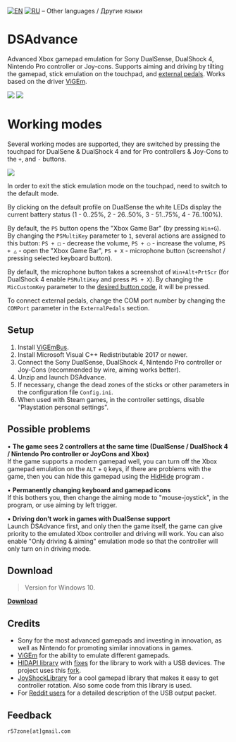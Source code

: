[![EN](https://user-images.githubusercontent.com/9499881/33184537-7be87e86-d096-11e7-89bb-f3286f752bc6.png)](https://github.com/r57zone/DSAdvance/) 
[![RU](https://user-images.githubusercontent.com/9499881/27683795-5b0fbac6-5cd8-11e7-929c-057833e01fb1.png)](https://github.com/r57zone/DSAdvance/blob/master/README.RU.md)
&#8211; Other languages / Другие языки

# DSAdvance
Advanced Xbox gamepad emulation for Sony DualSense, DualShock 4, Nintendo Pro controller or Joy-cons. Supports aiming and driving by tilting the gamepad, stick emulation on the touchpad, and [external pedals](https://github.com/r57zone/XboxExternalPedals). Works based on the driver [ViGEm](https://github.com/ViGEm).

[![](https://user-images.githubusercontent.com/9499881/164945071-5b9f86dd-c396-45a5-817b-fc7068450f02.gif)](https://youtu.be/gkyqO_HuPnk)
[![](https://user-images.githubusercontent.com/9499881/164945073-cfa1bfb7-cb82-4714-b2ad-7ecd84a5bcfc.gif)](https://youtu.be/gkyqO_HuPnk)

# Working modes
Several working modes are supported, they are switched by pressing the touchpad for DualSene & DualShock 4 and for Pro controllers & Joy-Cons to the `+`, and `-` buttons.

![](https://user-images.githubusercontent.com/9499881/173076115-3f520a03-41ff-4da9-a7a5-a3de405c779f.png)

In order to exit the stick emulation mode on the touchpad, need to switch to the default mode.


By clicking on the default profile on DualSense the white LEDs display the current battery status (1 - 0..25%, 2 - 26..50%, 3 - 51..75%, 4 - 76..100%).


By default, the `PS` button opens the "Xbox Game Bar" (by pressing `Win+G`). By changing the `PSMultiKey` parameter to `1`, several actions are assigned to this button: `PS + □` - decrease the volume, `PS + ○` - increase the volume, `PS + △` - open the "Xbox Game Bar", `PS + X` - microphone button (screenshot / pressing selected keyboard button).


By default, the microphone button takes a screenshot of `Win+Alt+PrtScr` (for DualShock 4 enable `PSMultiKey` and press `PS + X`). By changing the `MicCustomKey` parameter to the [desired button code](https://github.com/r57zone/Half-Life-Alyx-novr/blob/master/BINDINGS.md#codes), it will be pressed.


To connect external pedals, change the COM port number by changing the `COMPort` parameter in the `ExternalPedals` section.

## Setup
1. Install [ViGEmBus](https://github.com/ViGEm/ViGEmBus/releases).
2. Install Microsoft Visual C++ Redistributable 2017 or newer.
3. Connect the Sony DualSense, DualShock 4, Nintendo Pro controller or Joy-Cons (recommended by wire, aiming works better).
4. Unzip and launch DSAdvance.
5. If necessary, change the dead zones of the sticks or other parameters in the configuration file `Config.ini`.
6. When used with Steam games, in the controller settings, disable "Playstation personal settings".

## Possible problems
• **The game sees 2 controllers at the same time (DualSense / DualShock 4 / Nintendo Pro controller or JoyCons and Xbox)**<br>
If the game supports a modern gamepad well, you can turn off the Xbox gamepad emulation on the `ALT` + `Q` keys, if there are problems with the game, then you can hide this gamepad using the [HidHide](https://github.com/ViGEm/HidHide) program .



• **Permanently changing keyboard and gamepad icons**<br>
If this bothers you, then change the aiming mode to "mouse-joystick", in the program, or use aiming by left trigger.



• **Driving don't work in games with DualSense support**<br>
Launch DSAdvance first, and only then the game itself, the game can give priority to the emulated Xbox controller and driving will work. You can also enable "Only driving & aiming" emulation mode so that the controller will only turn on in driving mode.

## Download
>Version for Windows 10.

**[Download](https://github.com/r57zone/DSAdvance/releases)**

## Credits
* Sony for the most advanced gamepads and investing in innovation, as well as Nintendo for promoting similar innovations in games.
* [ViGEm](https://github.com/ViGEm) for the ability to emulate different gamepads.
* [HIDAPI library](https://github.com/signal11/hidapi) with [fixes](https://github.com/libusb/hidapi) for the library to work with a USB devices. The project uses this [fork](https://github.com/r57zone/hidapi).
* [JoyShockLibrary](https://github.com/JibbSmart/JoyShockLibrary) for a cool gamepad library that makes it easy to get controller rotation. Also some code from this library is used.
* For [Reddit users](https://www.reddit.com/r/gamedev/comments/jumvi5/dualsense_haptics_leds_and_more_hid_output_report/) for a detailed description of the USB output packet.

## Feedback
`r57zone[at]gmail.com`